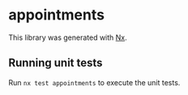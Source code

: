 # appointments

This library was generated with [Nx](https://nx.dev).

## Running unit tests

Run `nx test appointments` to execute the unit tests.
